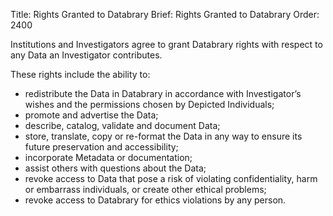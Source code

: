 Title: Rights Granted to Databrary
Brief: Rights Granted to Databrary
Order: 2400

Institutions and Investigators agree to grant Databrary rights with respect to any Data an Investigator contributes.

These rights include the ability to:

- redistribute the Data in Databrary in accordance with Investigator’s wishes and the permissions chosen by Depicted Individuals;
- promote and advertise the Data;
- describe, catalog, validate and document Data;
- store, translate, copy or re-format the Data in any way to ensure its future preservation and accessibility;
- incorporate Metadata or documentation;
- assist others with questions about the Data;
- revoke access to Data that pose a risk of violating confidentiality, harm or embarrass individuals, or create other ethical problems;
- revoke access to Databrary for ethics violations by any person.
